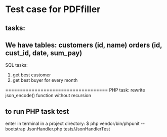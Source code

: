 # Test case for PDFfiller

## tasks:

We have tables:
customers (id, name)
orders (id, cust_id, date, sum_pay)
-----------------------------------
SQL tasks:
1) get best customer
2) get best buyer for every month

===================================
PHP task:
rewrite json_encode() function without reсursion

## to run PHP task test

enter in terminal in a project directory:
$ php vendor/bin/phpunit --bootstrap JsonHandler.php tests/JsonHandlerTest
